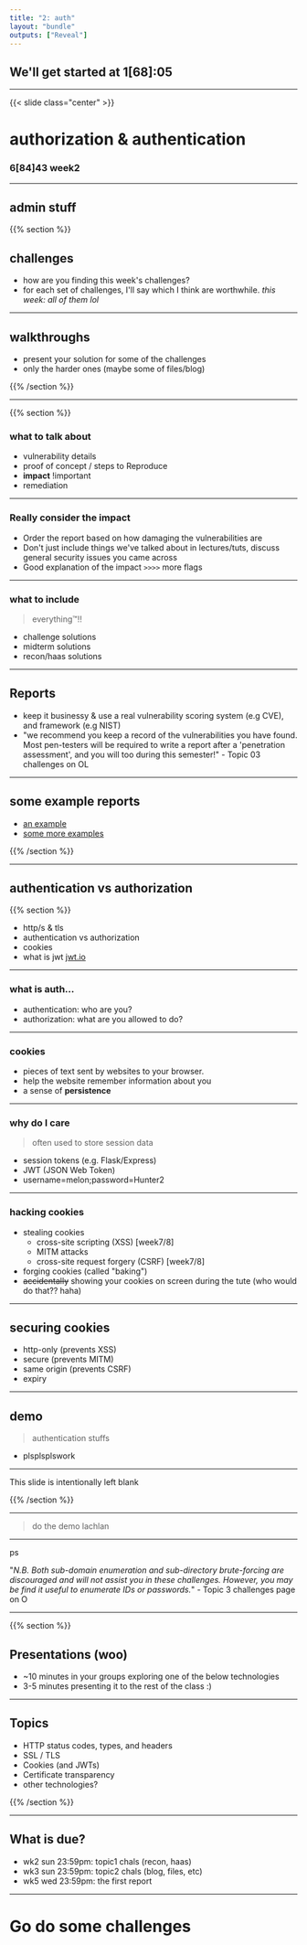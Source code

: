 ```yaml
---
title: "2: auth"
layout: "bundle"
outputs: ["Reveal"]
---
```


## We'll get started at 1[68]:05

---

{{< slide class="center" >}}
# authorization & authentication
### 6[84]43 week2

---

## admin stuff

{{% section %}}

## challenges
* how are you finding this week's challenges?
* for each set of challenges, I'll say which I think are worthwhile. *this week: all of them lol*

---

## walkthroughs
* present your solution for some of the challenges
* only the harder ones (maybe some of files/blog) 

{{% /section %}}

---

{{% section %}}

### what to talk about
* vulnerability details
* proof of concept / steps to Reproduce
* **impact** !important
* remediation

---

### Really consider the impact
* Order the report based on how damaging the vulnerabilities are
* Don't just include things we've talked about in lectures/tuts, discuss general security issues you came across
* Good explanation of the impact `>>>>` more flags

---

### what to include
> everything™!!
* challenge solutions
* midterm solutions
* recon/haas solutions

---

## Reports
* keep it businessy & use a real vulnerability scoring system (e.g CVE), and framework (e.g NIST)
* "we recommend you keep a record of the vulnerabilities you have found. Most pen-testers will be required to write a report after a 'penetration assessment', and you will too during this semester!" - Topic 03 challenges on OL

---

## some example reports
* [an example](https://docs.google.com/document/d/1s12Off74DZ8RcELdqdeZSxJTMkbN6l4MHtolwTUrnrU/edit)
* [some more examples](https://github.com/juliocesarfort/public-pentesting-reports)

{{% /section %}}

---

## authentication vs authorization

{{% section %}}

* http/s & tls
* authentication vs authorization
* cookies
* what is jwt [jwt.io](https://jwt.io)

---

### what is auth...
* authentication: who are you?
* authorization: what are you allowed to do?

---

### cookies
* pieces of text sent by websites to your browser.
* help the website remember information about you
* a sense of **persistence**

---

### why do I care
> often used to store session data
* session tokens (e.g. Flask/Express)
* JWT (JSON Web Token)
* username=melon;password=Hunter2

---

### hacking cookies
* stealing cookies
    * cross-site scripting (XSS) [week7/8]
    * MITM attacks
    * cross-site request forgery (CSRF) [week7/8]
* forging cookies (called "baking")
* ~~accidentally~~ showing your cookies on screen during the tute (who would do that?? haha)

---

## securing cookies
* http-only (prevents XSS)
* secure (prevents MITM)
* same origin (prevents CSRF)
* expiry

---

## demo
> authentication stuffs

* plsplsplswork

---

This slide is intentionally left blank

{{% /section %}}

---

> do the demo lachlan

---

ps

"*N.B. Both sub-domain enumeration and sub-directory brute-forcing are discouraged and will not assist you in these challenges. However, you may be find it useful to enumerate IDs or passwords.*" - Topic 3 challenges page on O

---

{{% section %}}

## Presentations (woo)
* ~10 minutes in your groups exploring one of the below technologies 
* 3-5 minutes presenting it to the rest of the class :)

---

## Topics
* HTTP status codes, types, and headers
* SSL / TLS
* Cookies (and JWTs)
* Certificate transparency
* other technologies?

{{% /section %}}

---

## What is due?
* wk2 sun 23:59pm: topic1 chals (recon, haas) 
* wk3 sun 23:59pm: topic2 chals (blog, files, etc)
* wk5 wed 23:59pm: the first report

---

# Go do some challenges
